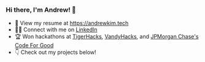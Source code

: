 ### Hi there, I'm Andrew! 👋

- 📄 View my resume at https://andrewkim.tech
- 🧑‍💻 Connect with me on [LinkedIn](https://linkedin.com/in/ahkim3)
- 🏆 Won hackathons at [TigerHacks](https://spacenav.andrewkim.tech/), [VandyHacks](https://devpost.com/software/max-cash), and [JPMorgan Chase's Code For Good](https://www.linkedin.com/feed/update/urn:li:activity:6985660164662075392/)
- 👇 Check out my projects below!

<!--
**ahkim3/ahkim3** is a ✨ _special_ ✨ repository because its `README.md` (this file) appears on your GitHub profile.

Here are some ideas to get you started:

- 🔭 I’m currently working on ...
- 🌱 I’m currently learning ...
- 👯 I’m looking to collaborate on ...
- 🤔 I’m looking for help with ...
- 💬 Ask me about ...
- 📫 How to reach me: ...
- 😄 Pronouns: ...
- ⚡ Fun fact: ...
-->
